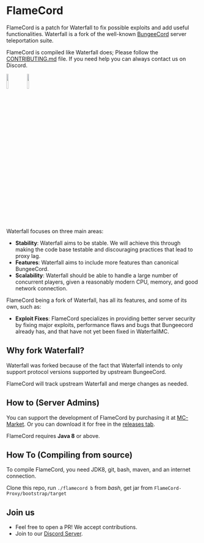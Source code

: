 FlameCord
=======

FlameCord is a patch for Waterfall to fix possible exploits and add useful functionalities. Waterfall is a fork of the well-known [BungeeCord](https://github.com/SpigotMC/BungeeCord) server teleportation suite.

FlameCord is compiled like Waterfall does; Please follow the [CONTRIBUTING.md](https://github.com/2lstudios-mc/FlameCord/blob/master/CONTRIBUTING.md) file. If you need help you can always contact us on Discord.

<a href="https://discord.gg/gF36AT3"><img src="https://discord.com/assets/4ff060e44afc171e9622fbe589c2c09e.png" width=10% height=10%><img/><a/> <a href="https://www.mc-market.org/resources/13492/"><img src="https://www.mc-market.org/styles/mcmarketv2/xenforo/logo.png" width=10% height=10%><img/><a/>

Waterfall focuses on three main areas:

* **Stability**: Waterfall aims to be stable. We will achieve this through making the code base testable and discouraging practices that lead to proxy lag.
* **Features**: Waterfall aims to include more features than canonical BungeeCord.
* **Scalability**: Waterfall should be able to handle a large number of concurrent players, given a reasonably modern CPU, memory, and good network connection.

FlameCord being a fork of Waterfall, has all its features, and some of its own, such as:

* **Exploit Fixes**: FlameCord specializes in providing better server security by fixing major exploits, performance flaws and bugs that Bungeecord already has, and that have not yet been fixed in WaterfallMC.

## Why fork Waterfall?

Waterfall was forked because of the fact that Waterfall intends to only support protocol versions supported by upstream BungeeCord. 

FlameCord will track upstream Waterfall and merge changes as needed.

## How to (Server Admins)

You can support the development of FlameCord by purchasing it at [MC-Market](https://www.mc-market.org/resources/13492/). Or you can download it for free in the [releases tab](https://github.com/2lstudios-mc/FlameCord/releases). 

FlameCord requires **Java 8** or above.

## How To (Compiling from source)

To compile FlameCord, you need JDK8, git, bash, maven, and an internet connection.

Clone this repo, run `./flamecord b` from *bash*, get jar from `FlameCord-Proxy/bootstrap/target`

## Join us

* Feel free to open a PR! We accept contributions.
* Join to our [Discord Server](https://discord.gg/gF36AT3).